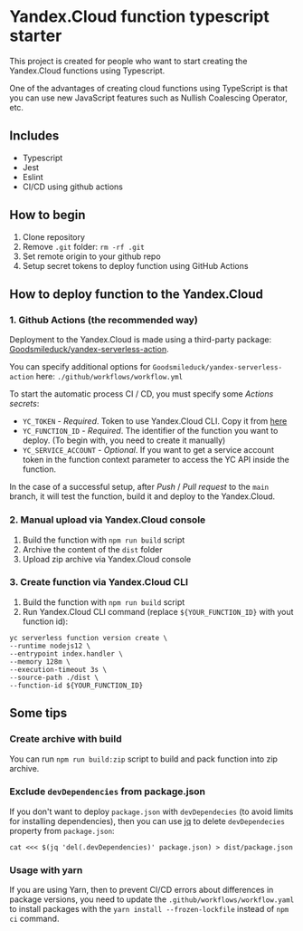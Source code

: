 # Yandex.Cloud function typescript starter

This project is created for people who want to start creating the Yandex.Cloud functions using Typescript.

One of the advantages of creating cloud functions using TypeScript is that you can use new JavaScript features such as Nullish Coalescing Operator, etc.

## Includes

- Typescript
- Jest
- Eslint
- CI/CD using github actions

## How to begin

1. Clone repository
1. Remove `.git` folder: `rm -rf .git`
1. Set remote origin to your github repo
1. Setup secret tokens to deploy function using GitHub Actions

## How to deploy function to the Yandex.Cloud

### 1. Github Actions (the recommended way)

Deployment to the Yandex.Cloud is made using a third-party package: [Goodsmileduck/yandex-serverless-action](https://github.com/Goodsmileduck/yandex-serverless-action).

You can specify additional options for `Goodsmileduck/yandex-serverless-action` here: `./github/workflows/workflow.yml`

To start the automatic process CI / CD, you must specify some _Actions secrets_:

- `YC_TOKEN` - _Required_. Token to use Yandex.Cloud CLI. Copy it from [here](https://oauth.yandex.ru/authorize?response_type=token&client_id=1a6990aa636648e9b2ef855fa7bec2fb)
- `YC_FUNCTION_ID` - _Required_. The identifier of the function you want to deploy. (To begin with, you need to create it manually)
- `YC_SERVICE_ACCOUNT` - _Optional_. If you want to get a service account token in the function context parameter to access the YC API inside the function.

In the case of a successful setup, after _Push_ / _Pull request_ to the `main` branch, it will test the function, build it and deploy to the Yandex.Cloud.

### 2. Manual upload via Yandex.Cloud console

1. Build the function with `npm run build` script
1. Archive the content of the `dist` folder
1. Upload zip archive via Yandex.Cloud console

### 3. Create function via Yandex.Cloud CLI

1. Build the function with `npm run build` script
1. Run Yandex.Cloud CLI command (replace `${YOUR_FUNCTION_ID}` with yout function id):

```
yc serverless function version create \
--runtime nodejs12 \
--entrypoint index.handler \
--memory 128m \
--execution-timeout 3s \
--source-path ./dist \
--function-id ${YOUR_FUNCTION_ID}
```

## Some tips

### Create archive with build

You can run `npm run build:zip` script to build and pack function into zip archive.

### Exclude `devDependencies` from package.json

If you don't want to deploy `package.json` with `devDependecies` (to avoid limits for installing dependencies), then you can use [jq](https://stedolan.github.io/jq/download/) to delete `devDependecies` property from `package.json`:

`cat <<< $(jq 'del(.devDependencies)' package.json) > dist/package.json`

### Usage with yarn

If you are using Yarn, then to prevent CI/CD errors about differences in package versions, you need to update the `.github/workflows/workflow.yaml` to install packages with the `yarn install --frozen-lockfile` instead of `npm ci` command.
